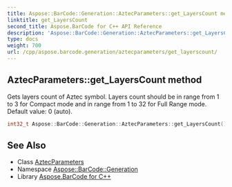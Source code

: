 ```yaml
---
title: Aspose::BarCode::Generation::AztecParameters::get_LayersCount method
linktitle: get_LayersCount
second_title: Aspose.BarCode for C++ API Reference
description: 'Aspose::BarCode::Generation::AztecParameters::get_LayersCount method. Gets layers count of Aztec symbol. Layers count should be in range from 1 to 3 for Compact mode and in range from 1 to 32 for Full Range mode. Default value: 0 (auto) in C++.'
type: docs
weight: 700
url: /cpp/aspose.barcode.generation/aztecparameters/get_layerscount/
---
```

## AztecParameters::get_LayersCount method


Gets layers count of Aztec symbol. Layers count should be in range from 1 to 3 for Compact mode and in range from 1 to 32 for Full Range mode. Default value: 0 (auto).

```cpp
int32_t Aspose::BarCode::Generation::AztecParameters::get_LayersCount() const
```

## See Also

* Class [AztecParameters](../)
* Namespace [Aspose::BarCode::Generation](../../)
* Library [Aspose.BarCode for C++](../../../)
